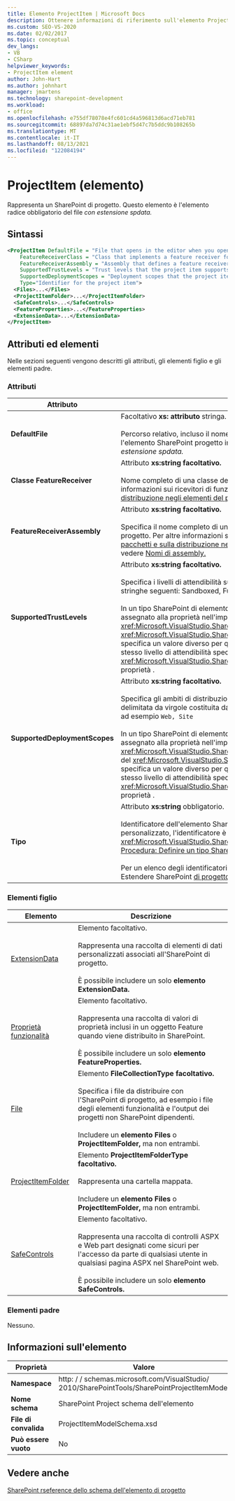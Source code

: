```yaml
---
title: Elemento ProjectItem | Microsoft Docs
description: Ottenere informazioni di riferimento sull'elemento ProjectItem, che rappresenta SharePoint elemento di progetto nel SharePoint xml schema dell'elemento di progetto.
ms.custom: SEO-VS-2020
ms.date: 02/02/2017
ms.topic: conceptual
dev_langs:
- VB
- CSharp
helpviewer_keywords:
- ProjectItem element
author: John-Hart
ms.author: johnhart
manager: jmartens
ms.technology: sharepoint-development
ms.workload:
- office
ms.openlocfilehash: e755df78078e4fc601cd4a596813d6acd71eb781
ms.sourcegitcommit: 68897da7d74c31ae1ebf5d47c7b5ddc9b108265b
ms.translationtype: MT
ms.contentlocale: it-IT
ms.lasthandoff: 08/13/2021
ms.locfileid: "122084194"
---
```

# <a name="projectitem-element"></a>ProjectItem (elemento)
  Rappresenta un SharePoint di progetto. Questo elemento è l'elemento radice obbligatorio del file *con estensione spdata.*

## <a name="syntax"></a>Sintassi

```xml
<ProjectItem DefaultFile = "File that opens in the editor when you open the project item"
    FeatureReceiverClass = "Class that implements a feature receiver for the project item"
    FeatureReceiverAssembly = "Assembly that defines a feature receiver for the project item"
    SupportedTrustLevels = "Trust levels that the project item supports"
    SupportedDeploymentScopes = "Deployment scopes that the project item supports"
    Type="Identifier for the project item">
  <Files>...</Files>
  <ProjectItemFolder>...</ProjectItemFolder>
  <SafeControls>...</SafeControls>
  <FeatureProperties>...</FeatureProperties>
  <ExtensionData>...</ExtensionData>
</ProjectItem>
```

## <a name="attributes-and-elements"></a>Attributi ed elementi
 Nelle sezioni seguenti vengono descritti gli attributi, gli elementi figlio e gli elementi padre.

### <a name="attributes"></a>Attributi

|Attributo|Descrizione|
|---------------|-----------------|
|**DefaultFile**|Facoltativo **xs: attributo** stringa.<br /><br /> Percorso relativo, incluso il nome file, del file che viene aperto nell'editor Visual Studio quando si apre l'elemento SharePoint progetto in **Esplora soluzioni**. Il percorso è relativo dalla cartella che contiene il file *con estensione spdata.*|
|**Classe FeatureReceiver**|Attributo **xs:string facoltativo.**<br /><br /> Nome completo di una classe del ricevitore di funzionalità per questo SharePoint progetto. Per altre informazioni sui ricevitori di funzionalità, vedere [Fornire informazioni sulla creazione di pacchetti e sulla distribuzione negli elementi del progetto.](../sharepoint/providing-packaging-and-deployment-information-in-project-items.md)|
|**FeatureReceiverAssembly**|Attributo **xs:string facoltativo.**<br /><br /> Specifica il nome completo di un assembly che definisce un ricevitore di funzionalità per questo SharePoint progetto. Per altre informazioni sui ricevitori di funzionalità, vedere [Fornire informazioni sulla creazione di pacchetti e sulla distribuzione negli elementi del progetto.](../sharepoint/providing-packaging-and-deployment-information-in-project-items.md) Per altre informazioni sui nomi di assembly completi, vedere [Nomi di assembly.](/dotnet/framework/app-domains/assembly-names)|
|**SupportedTrustLevels**|Attributo **xs:string facoltativo.**<br /><br /> Specifica i livelli di attendibilità supportati SharePoint elemento di progetto. Questo valore può essere una delle stringhe seguenti: Sandboxed, FullTrust o All. Il valore All specifica sia Sandboxed che FullTrust.<br /><br /> In un tipo SharePoint di elemento di progetto personalizzato, il valore di questo attributo corrisponde al valore assegnato alla proprietà nell'implementazione <xref:Microsoft.VisualStudio.SharePoint.ISharePointProjectItemTypeDefinition.SupportedTrustLevels%2A> del <xref:Microsoft.VisualStudio.SharePoint.ISharePointProjectItemTypeProvider.InitializeType%2A> metodo . Se si specifica un valore diverso per questo attributo, Visual Studio sovrascrive il valore in modo che specifichi lo stesso livello di attendibilità specificato nella <xref:Microsoft.VisualStudio.SharePoint.ISharePointProjectItemTypeDefinition.SupportedTrustLevels%2A> proprietà .|
|**SupportedDeploymentScopes**|Attributo **xs:string facoltativo.**<br /><br /> Specifica gli ambiti di distribuzione supportati da questo SharePoint progetto. Questo valore è una stringa delimitata da virgole costituita da una o più delle stringhe seguenti: Farm, Site, Web, WebApplication o Package. ad esempio `Web, Site`<br /><br /> In un tipo SharePoint di elemento di progetto personalizzato, il valore di questo attributo corrisponde al valore assegnato alla proprietà nell'implementazione <xref:Microsoft.VisualStudio.SharePoint.ISharePointProjectItemTypeDefinition.SupportedDeploymentScopes%2A> del <xref:Microsoft.VisualStudio.SharePoint.ISharePointProjectItemTypeProvider.InitializeType%2A> metodo . Se si specifica un valore diverso per questo attributo, Visual Studio sovrascrive il valore in modo che specifichi lo stesso livello di attendibilità specificato nella <xref:Microsoft.VisualStudio.SharePoint.ISharePointProjectItemTypeDefinition.SupportedDeploymentScopes%2A> proprietà .|
|**Tipo**|Attributo **xs:string** obbligatorio.<br /><br /> Identificatore dell'elemento SharePoint progetto. In un tipo SharePoint tipo di elemento di progetto personalizzato, l'identificatore è la stringa passata a <xref:Microsoft.VisualStudio.SharePoint.SharePointProjectItemTypeAttribute> . Per altre informazioni, vedere [Procedura: Definire un tipo SharePoint di elemento di progetto](../sharepoint/how-to-define-a-sharepoint-project-item-type.md).<br /><br /> Per un elenco degli identificatori per gli elementi di SharePoint predefiniti inclusi in Visual Studio, vedere Estendere SharePoint [di progetto.](../sharepoint/extending-sharepoint-project-items.md)|

### <a name="child-elements"></a>Elementi figlio

|Elemento|Descrizione|
|-------------|-----------------|
|[ExtensionData](../sharepoint/extensiondata-element.md)|Elemento facoltativo.<br /><br /> Rappresenta una raccolta di elementi di dati personalizzati associati all'SharePoint di progetto.<br /><br /> È possibile includere un solo **elemento ExtensionData.**|
|[Proprietà funzionalità](../sharepoint/featureproperties-element.md)|Elemento facoltativo.<br /><br /> Rappresenta una raccolta di valori di proprietà inclusi in un oggetto Feature quando viene distribuito in SharePoint.<br /><br /> È possibile includere un solo **elemento FeatureProperties.**|
|[File](../sharepoint/files-element.md)|Elemento **FileCollectionType facoltativo.**<br /><br /> Specifica i file da distribuire con l'SharePoint di progetto, ad esempio i file degli elementi funzionalità e l'output dei progetti non SharePoint dipendenti.<br /><br /> Includere un **elemento Files** o **ProjectItemFolder,** ma non entrambi.|
|[ProjectItemFolder](../sharepoint/projectitemfolder-element.md)|Elemento **ProjectItemFolderType facoltativo.**<br /><br /> Rappresenta una cartella mappata.<br /><br /> Includere un **elemento Files** o **ProjectItemFolder,** ma non entrambi.|
|[SafeControls](../sharepoint/safecontrols-element.md)|Elemento facoltativo.<br /><br /> Rappresenta una raccolta di controlli ASPX e Web part designati come sicuri per l'accesso da parte di qualsiasi utente in qualsiasi pagina ASPX nel SharePoint web.<br /><br /> È possibile includere un solo **elemento SafeControls.**|

### <a name="parent-elements"></a>Elementi padre
 Nessuno.

## <a name="element-information"></a>Informazioni sull'elemento

|Proprietà|Valore|
|-|-|
|**Namespace**|http: \/ \/ schemas.microsoft.com/VisualStudio/<br>2010/SharePointTools/SharePointProjectItemModel|
|**Nome schema**|SharePoint Project schema dell'elemento|
|**File di convalida**|ProjectItemModelSchema.xsd|
|**Può essere vuoto**|No|

## <a name="see-also"></a>Vedere anche
[SharePoint rseference dello schema dell'elemento di progetto](../sharepoint/sharepoint-project-item-schema-reference.md)
